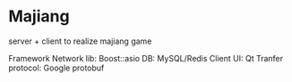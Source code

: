 Majiang
=======

server + client to realize majiang game

Framework
Network lib:    Boost::asio 
DB:   MySQL/Redis
Client UI:  Qt
Tranfer protocol: Google protobuf

